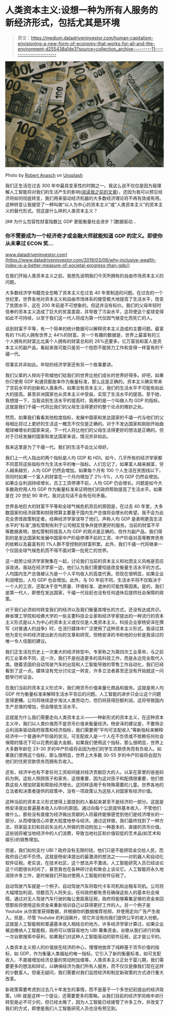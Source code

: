 # 人类资本主义:设想一种为所有人服务的新经济形式，包括尤其是环境

> 原文：<https://medium.datadriveninvestor.com/human-capitalism-envisioning-a-new-form-of-economy-that-works-for-all-and-the-environment-d255438a1de3?source=collection_archive---------11----------------------->

![](img/2339bc1db67536e0b9f84f550a2db460.png)

Photo by [Robert Anasch](https://unsplash.com/@diesektion?utm_source=medium&utm_medium=referral) on [Unsplash](https://unsplash.com?utm_source=medium&utm_medium=referral)

我们正生活在过去 300 年中最具变革性的时期之一。我这么说不仅仅是因为我理解人工智能将对我们的生活产生的影响([阅读我之前的文章](https://medium.com/@praveenbenedict_91501/companies-are-losing-money-despite-investing-heavily-in-artificial-intelligence-here-is-why-91e11192224f?source=friends_link&sk=4935a344019adbe134d30523da68f279))，还因为我可以预见经济将如何彻底转变，我们用来驱动经济机器的大多数经济理论将不再有效或有用。这种转变让我接受了一种叫做“以人为中心的资本主义”或“人类资本主义”的资本主义的替代形式。但这是什么样的人类资本主义？

[](https://www.datadriveninvestor.com/2019/03/08/why-inclusive-wealth-index-is-a-better-measure-of-societal-progress-than-gdp/) [## 为什么包容性财富指数比 GDP 更能衡量社会进步？|数据驱动…

### 你不需要成为一个经济奇才或金融大师就能知道 GDP 的定义。即使你从未拿过 ECON 奖…

www.datadriveninvestor.com](https://www.datadriveninvestor.com/2019/03/08/why-inclusive-wealth-index-is-a-better-measure-of-societal-progress-than-gdp/) 

在我们开始人类资本主义之前，我想先说明我们今天所拥有的自由市场资本主义的问题。

大多数经济学书籍完全忽略了资本主义在过去 40 年里制造的问题。在过去的一个世纪里，世界各地对资本主义和自由市场体系的接受极大地提高了生活水平，改变了贫困水平，这在 200 年前是不可想象的。但这并没有标价。我们的父母年轻时信奉的资本主义造成了巨大的贫富差距，并导致了污染水平，这将使这个星球变得如此不可持续，以至于我们这一代人将成为第一代仅因气候变化而死亡的人。

谈到财富不平等，有一个简单的统计数据可以解释资本主义造成的主要问题。最富有的 1%的人拥有世界上 44%的财富。另一个有趣的数据是，世界上最富有的三个人拥有的财富比北美个人拥有的财富总和的 26%还要多。亿万富翁和富人是资本主义的副产品，看起来我可能只是另一个抱怨不能努力工作和变得一样富有的千禧一代。

但事实并非如此。年轻的经济学家还有另一个故事要讲。

我们父辈的人倾向于吹嘘他们给我们的世界比他们成长的世界好得多。好吧，如果你只使用 GDP 和通货膨胀率作为衡量标准，那么这是正确的。资本主义确实带来了空前水平的创新和人类条件。如果没有资本主义，我们的生活水平不可能有如此大的提高。甚至非洲国家也从资本主义中受益，实现了生活水平的提高。至于她，我想提一下，当我谈到生活水平的提高时，我用的是一个叫做人均 GDP 的指标。这就是我们千禧一代将比我们的父母生活得更好的整个论点的微妙之处。

然而，如果我们看看其他粒度指标，发展中国家和发达国家的千禧一代与他们的父母相比将过上更好的生活这一概念不仅仅是正确的。对于不发达国家和刚刚开始曲棍球棒增长的国家来说，下一代人将比他们的父母生活得更好的想法是正确的。但对于已经发展的国家和发达国家来说，情况并非如此。

我来这里是为了千禧一代。我们的生活不会比父母好。

我们上一代人指出的两个指标是人均 GDP 和 HDI。如今，几乎所有的经济学家都不同意将这些指标作为生活水平的唯一指标。人们忘记了，如果富人越来越富，穷人越来越穷，人均 GDP 仍然会增加。如果每个月有 100 个人生活在贫困线以下，但同时如果一个富人的财富在一个月内增加了 2%-5%，人均 GDP 仍然会增加。如果企业利润持续增长，员工工资停滞不前，人均 GDP 仍会增长。问题是如今大多数政府用人均 GDP 作为衡量标准来证明他们的政府帮助提高了生活水平。如果是在 20 世纪 90 年代，我对这句话不会有任何矛盾。

世界各地巨大的财富不平等和全球气候危机背后的原因是，在过去 40 年里，大多数国家的经济政策和财政预算主要基于国内生产总值将会增长的希望。我不会为此完全责怪政策制定者。经典经济学家误导了他们，声称人均 GDP 是表明更高生活水平的“标准”,放松管制有利于公司相互竞争并提供更好的服务。当前的财富不平等数据表明，放松管制将提高人均 GDP 的观点是正确的，但作为副产品，我们得到的是发达国家和发展中国家中产阶级停滞不前的工资、中产阶级对高等教育债务的依赖以及最富有的 1%人群不受控制的财富积累。此外，我们千禧一代将继承一个仅因全球气候危机而不得不面对第一批死亡的世界。

这一趋势让经济学家聚集在一起，讨论我们当前的资本主义和社团主义风格是否应该改进。我站在经济学家一边，他们认为我们需要彻底改变衡量生活水平的方式。人均国内生产总值被认为是一个人平均收入的高度代表。但现在很明显，如果企业利润增加，人均 GDP 也会增加。此外，与 50 年前不同，生活水平将不仅取决于一个人的工资，还取决于空气质量、环境标准、退休的可能性等因素。是的，我们是第一代人，即使在发达国家，千禧一代目前也没有任何退休后提供社会保障的政策。

对于我们必须如何转变我们的经济以及我们衡量其增长的方式，还没有达成共识。麻省理工学院和哈佛大学的一些主要科技企业家和经济学家提出的一种流行的资本主义形式是以人为中心的资本主义或仅仅是人类资本主义。科技企业家杨安泽在撰写《对普通人的战争》时，在流行媒体中广泛使用了这种资本主义形式。我读过其他为变化中的经济提出新方向的文章和研究，但杨安泽的书和他的分析是我读过的唯一令人信服的建议。

我们正生活在历史上一次重大的经济转型中。专家称之为第四次工业革命，与之前的工业革命不同，这一次，我们不是创造更多的高科技工作，而是永远完全取代人类。随着坚固的自动驾驶汽车的出现和人工智能导致的零售工作自动化，我们已经看到了这一点。媒体没有充分讨论这一转变，许多立法者甚至还没有开始就这一问题举行听证会。

在我们当前的资本主义形式中，我们用货币价值来量化商品和服务。这就是用人均 GDP 作为衡量标准来解释生活水平背后的问题。人工智能的进步只会让这个问题变得更糟。公司将继续逐步淘汰人类劳动力，但仍将获得巨额利润，这将导致国内生产总值的增加，但会降低生活水平。

这就是为什么我们需要走向人类资本主义——一种新形式的资本主义，在这种资本主义中，我们以人类价值而不是货币价值来衡量经济。杨安泽的建议是，不要用企业利润来驱动政府政策和经济指标，我们需要用“平均可支配收入”等新指标来解释经济中一个普通中产阶级的状况。可支配收入是一个人在不负债或不依赖任何社会保障的情况下可以花费的最大金额。如果我们使用这个指标，那么很明显，世界上大多数年龄在 23-30 岁的中产阶级将会因为他们的学生贷款债务而有负收入。如果我们使用这个指标，那么很明显，世界上大多数 30-55 岁的中产阶级将会因为他们的住房贷款债务而拥有负收入。

还有，经济中也有不拿任何工资却间接对经济贡献巨大的人。以呆在家里的爸爸妈妈为例。这些人照顾孩子和家务，这很重要，因为这对孩子和配偶很重要，他们依靠这些人增加财富和帮助经济增长。这同样适用于有特殊需要的儿童。世界各地的立法者和决策者提供的政策中，没有一项政策认为这些人对国家有经济价值。

这种当前的资本主义形式使得上面提到的人看起来甚至不是经济的一部分。这就是杨安泽提出普遍基本收入(UBI)的原因。通过向每个公民提供基本收入，不管他们做什么，那些没有直接为经济做出贡献的人将最终能够感觉到他们是经济增长的一部分，从而增强信心并更大程度地参与经济。通过这样做，我们最终找到了一种方法，将家庭主妇和目前失业的人所做的劳动附加上一种基本的、直接的货币价值。这些钱将被当地经济中的人们消费，导致当地社区和价值较低的艺术品(如艺术和娱乐)的销售增加。

但是，我们如何支付 UBI？政府没有无限的钱，他们只是不能把现金交给人民，而政府自己却不负债。这就是杨安泽提出的最激进的想法之一——对机器人和自动化软件征税。老实说，在技术社区，这个想法并不激进。人工智能研究人员已经谈论这个问题很长时间了，甚至我也在各种研讨会和聚会上谈论它。人工智能将永久地消除许多工作，是时候我们开始对使用人工智能的软件征税了。

自动驾驶汽车就是一个例子。自动驾驶汽车将取代卡车司机和出租车司机。公司将大幅增加利润，但数百万人将失业。任何政府都有责任确保这些人的基本社会保障。通过对无人驾驶汽车行驶的每公里距离征税，政府将能够筹集足够的资金来回馈那些将使用这些资金来重新培训自己以获得更好工作的人。另一个例子是 Youtube 从你那里获得数据，并根据你的数据推荐视频，并使用定向广告产生收入。但是，尽管 Youtube 的利润飙升，但它并没有向我们提供公平的收入份额。这就是人工智能税和普遍基本收入相结合的地方。许多经济学家计算过，如果企业被迫缴纳人工智能税，政府可以很容易地为 UBI 筹集资金。谷歌从我们进行的每一次谷歌搜索中获利，如果我们对这种人工智能驱动的软件征税，这才是公平的。

人类资本主义把人的价值放在经济的中心，慢慢地放弃了纯粹基于货币价值的指标，如 GDP，作为衡量人类福祉的唯一指标。它引入了新的衡量标准，如可支配收入、不直接增加经济总量的劳动附加值等。人类资本主义正处于婴儿期，我们需要更多的想法和辩论，以确保经济为我们所有人服务，而不仅仅是像我们现在这样的少数富人。但毫无疑问，我们需要对我们监控经济和制定新政策的方式进行重大改革。

新政策需要考虑到过去几十年发生的事情，而不是基于一个多世纪前提出的经济政策。UBI 就是这样一个提议，还需要更多的策略。从我们目前的经济学风格中进行转型是必不可少的，但已经太晚了，因为人工智能已经接管了许多工作，并改变了我们的方式，即使是我们人工智能研究人员也没有预见到。
